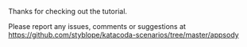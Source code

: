 Thanks for checking out the tutorial.

Please report any issues, comments or suggestions at https://github.com/styblope/katacoda-scenarios/tree/master/appsody
